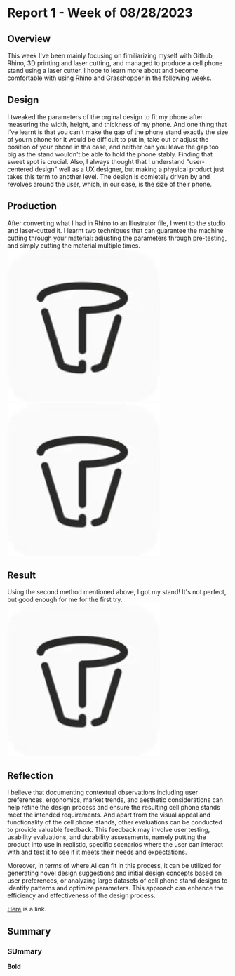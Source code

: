 # Report 1 - Week of 08/28/2023

## Overview
This week I've been mainly focusing on fimiliarizing myself with Github, Rhino, 3D printing and laser cutting, and managed to produce a cell phone stand using a laser cutter. I hope to learn more about and become comfortable with using Rhino and Grasshopper in the following weeks.

## Design
I tweaked the parameters of the orginal design to fit my phone after measuring the width, height, and thickness of my phone. And one thing that I've learnt is that you can't make the gap of the phone stand exactly the size of yourn phone for it would be difficult to put in, take out or adjust the position of your phone in tha case, and neither can you leave the gap too big as the stand wouldn't be able to hold the phone stably. Finding that sweet spot is crucial. Also, I always thought that I understand "user-centered design" well as a UX designer, but making a physical product just takes this term to another level. The design is comletely driven by and revolves around the user, which, in our case, is the size of their phone.

## Production
After converting what I had in Rhino to an Illustrator file, I went to the studio and laser-cutted it. I learnt two techniques that can guarantee the machine cutting through your material: adjusting the parameters through pre-testing, and simply cutting the material multiple times.
![](Group1.png)
![](Group1.png)

## Result
Using the second method mentioned above, I got my stand! It's not perfect, but good enough for me for the first try.
![](Group1.png)

## Reflection
I believe that documenting contextual observations including user preferences, ergonomics, market trends, and aesthetic considerations can help refine the design process and ensure the resulting cell phone stands meet the intended requirements. And apart from the visual appeal and functionality of the cell phone stands, other evaluations can be conducted to provide valuable feedback. This feedback may involve user testing, usability evaluations, and durability assessments, namely putting the product into use in realistic, specific scenarios where the user can interact with and test it to see if it meets their needs and expectations.

Moreover, in terms of where AI can fit in this process, it can be utilized for generating novel design suggestions and initial design concepts based on user preferences, or analyzing large datasets of cell phone stand designs to identify patterns and optimize parameters. This approach can enhance the efficiency and effectiveness of the design process.

[Here](https://www.apple.com) is a link.

## Summary
### SUmmary
**Bold**
